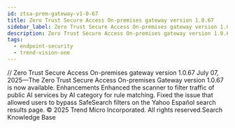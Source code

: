 ```yaml
---
id: ztsa-prem-gateway-v1-0-67
title: Zero Trust Secure Access On-premises gateway version 1.0.67
sidebar_label: Zero Trust Secure Access On-premises gateway version 1.0.67
description: Zero Trust Secure Access On-premises gateway version 1.0.67
tags:
  - endpoint-security
  - trend-vision-one
---
```


/*<![CDATA[*/ $('#title').html($('meta[name=map-description]').attr('content')); /*]]>*/ Zero Trust Secure Access On-premises gateway version 1.0.67 July 07, 2025—The Zero Trust Secure Access On-premises Gateway version 1.0.67 is now available. Enhancements Enhanced the scanner to filter traffic of public AI services by AI category for rule matching. Fixed the issue that allowed users to bypass SafeSearch filters on the Yahoo Español search results page. © 2025 Trend Micro Incorporated. All rights reserved.Search Knowledge Base